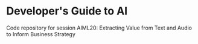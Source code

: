 # Developer's Guide to AI

Code repository for session AIML20: Extracting Value from Text and Audio to Inform Business Strategy
